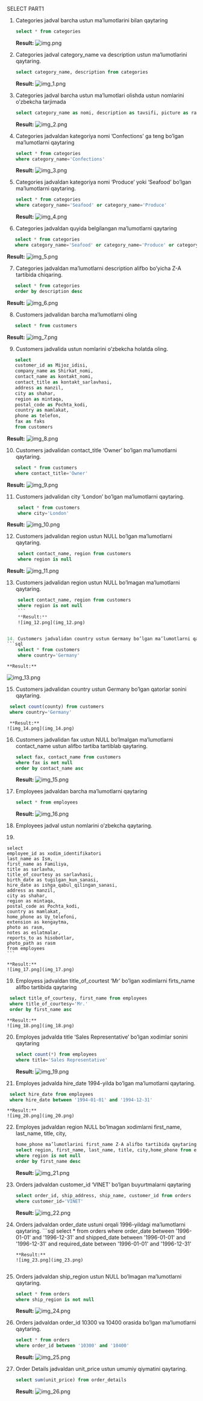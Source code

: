 SELECT PART1

1. Categories jadval barcha ustun ma’lumotlarini bilan qaytaring
   
   ```sql
   select * from categories
   ```
   **Result:**
   ![img.png](img.png)


2. Categories jadval category_name va description ustun ma’lumotlarini qaytaring.
    ```sql
    select category_name, description from categories
    ```
    **Result:**
   ![img_1.png](img_1.png)


3. Categories jadval barcha ustun ma’lumotlari olishda ustun nomlarini o’zbekcha tarjimada
   ```sql
   select category_name as nomi, description as tavsifi, picture as rasm from categories
   ```
   **Result:**
   ![img_2.png](img_2.png)


4. Categories jadvaldan kategoriya nomi ’Confections’ ga teng bo’lgan ma’lumotlarni qaytaring
   ```sql
   select * from categories
   where category_name='Confections'
   ```
   **Result:**
   ![img_3.png](img_3.png)


5. Categories jadvaldan kategoriya nomi ‘Produce’ yoki ‘Seafood’ bo’lgan ma’lumotlarni qaytaring.
    ```sql
    select * from categories
    where category_name='Seafood' or category_name='Produce'
    ```
    **Result:**
    ![img_4.png](img_4.png)


6. Categories jadvaldan quyida belgilangan ma’lumotlarni qaytaring
```sql
   select * from categories
   where category_name='Seafood' or category_name='Produce' or category_name='Meat/Poultry'
   ```
   **Result:**
   ![img_5.png](img_5.png)


7. Categories jadvaldan ma’lumotlarni description alifbo bo’yicha Z-A tartibida chiqaring.
```sql
   select * from categories
   order by description desc
   ```
   **Result:**
   ![img_6.png](img_6.png)


8. Customers jadvalidan barcha ma’lumotlarni oling
```sql
   select * from customers
   ```
   **Result:**
   ![img_7.png](img_7.png)


9. Customers jadvalida ustun nomlarini o’zbekcha holatda oling.
```sql
   select
   customer_id as Mijoz_idisi,
   company_name as Shirkat_nomi,
   contact_name as kontakt_nomi,
   contact_title as kontakt_sarlavhasi,
   address as manzil,
   city as shahar,
   region as mintaqa,
   postal_code as Pochta_kodi,
   country as mamlakat,
   phone as telefon,
   fax as faks
   from customers
   ```
   **Result:**
   ![img_8.png](img_8.png)


10. Customers jadvalidan contact_title ‘Owner’ bo’lgan ma’lumotlarni qaytaring.
```sql
   select * from customers
   where contact_title='Owner'
   ```
   **Result:**
   ![img_9.png](img_9.png)


11. Customers jadvalidan city ‘London’ bo’lgan ma’lumotlarni qaytaring.
```sql
    select * from customers
    where city='London'
   ```
   **Result:**
   ![img_10.png](img_10.png)


12. Customers jadvalidan region ustun NULL bo’lgan ma’lumotlarni qaytaring.
```sql
    select contact_name, region from customers
    where region is null
   ```
   **Result:**
   ![img_11.png](img_11.png)


13. Customers jadvalidan region ustun NULL bo’lmagan ma’lumotlarni qaytaring.
```sql
    select contact_name, region from customers
    where region is not null
    ```
    **Result:**
    ![img_12.png](img_12.png)


14. Customers jadvalidan country ustun Germany bo’lgan ma’lumotlarni qaytaring.
```sql
    select * from customers
    where country='Germany'
   ```
    **Result:**
   ![img_13.png](img_13.png)


15. Customers jadvalidan country ustun Germany bo’lgan qatorlar sonini qaytaring.
   ```sql
    select count(county) from customers
    where country='Germany'
   ```
     **Result:**
    ![img_14.png](img_14.png)


16. Customers jadvalidan fax ustun NULL bo’lmalgan ma’lumotlarni contact_name ustun alifbo tartiba tartiblab qaytaring.
  
    ```sql
    select fax, contact_name from customers
    where fax is not null 
    order by contact_name asc
    ```
    **Result:**
    ![img_15.png](img_15.png)


17. Employees jadvaldan barcha ma’lumotlarni qaytaring
    ```sql
    select * from employees
    ```
    **Result:**
    ![img_16.png](img_16.png)


18. Employees jadval ustun nomlarini o’zbekcha qaytaring.
19.   ```sql
    select
    employee_id as xodim_identifikatori
    last_name as Ism,
    first_name as Familiya,
    title as sarlavha,
    title_of_courtesy as sarlavhasi,
    birth_date as tugilgan_kun_sanasi,
    hire_date as ishga_qabul_qilingan_sanasi,
    address as manzil,
    city as shahar,
    region as mintaqa,
    postal_code as Pochta_kodi,
    country as mamlakat,
    home_phone as Uy_telefoni,
    extension as kengaytma,
    photo as rasm,
    notes as eslatmalar,
    reports_to as hisobotlar,
    photo_path as rasm
    from employees
    ```
    
    **Result:**
    ![img_17.png](img_17.png)


19. Employess jadvaldan title_of_courtest ‘Mr’ bo’lgan xodimlarni firts_name alifbo tartibida qaytaring
   ```sql
    select title_of_courtesy, first_name from employees
    where title_of_courtesy='Mr.'
    order by first_name asc
 ```
    **Result:**
    ![img_18.png](img_18.png)


20. Employes jadvalda title ‘Sales Representative’ bo’lgan xodimlar sonini qaytaring
    ```sql
    select count(*) from employees
    where title='Sales Representative'
    ```
    **Result:**
    ![img_19.png](img_19.png)


21. Employes jadvalda hire_date 1994-yilda bo’lgan ma’lumotlarni qaytaring.
   ```sql
    select hire_date from employees
    where hire_date between '1994-01-01' and '1994-12-31'
   ```
    **Result:**
    ![img_20.png](img_20.png)


22. Employes jadvaldan region NULL bo’lmagan xodimlarni first_name, last_name, title, city,
      ```sql
    home_phone ma’lumotlarini first_name Z-A alifbo tartibida qaytaring.
    select region, first_name, last_name, title, city,home_phone from employees
    where region is not null
    order by first_name desc
    ```
    **Result:**
    ![img_21.png](img_21.png)


23. Orders jadvaldan customer_id ‘VINET’ bo’lgan buyurtmalarni qaytaring
      ```sql
    select order_id, ship_address, ship_name, customer_id from orders
    where customer_id='VINET'
    ```
    **Result:**
    ![img_22.png](img_22.png)


24. Orders jadvaldan order_date ustuni orqali 1996-yildagi ma’lumotlarni qaytaring.
         ```sql
    select * from orders
    where order_date between '1996-01-01' and '1996-12-31'
    and shipped_date between '1996-01-01' and '1996-12-31'
    and required_date between '1996-01-01' and '1996-12-31'
    ```
    **Result:**
    ![img_23.png](img_23.png)


25. Orders jadvaldan ship_region ustun NULL bo’lmagan ma’lumotlarni qaytaring.
      ```sql
    select * from orders
    where ship_region is not null
    ```
    **Result:**
    ![img_24.png](img_24.png)


26. Orders jadvaldan order_id 10300 va 10400 orasida bo’lgan ma’lumotlarni qaytaring.
      ```sql
    select * from orders
    where order_id between '10300' and '10400'
    ```
    **Result:**
    ![img_25.png](img_25.png)


27. Order Details jadvaldan unit_price ustun umumiy qiymatini qaytaring.
      ```sql
    select sum(unit_price) from order_details
    ```
    **Result:**
    ![img_26.png](img_26.png)
